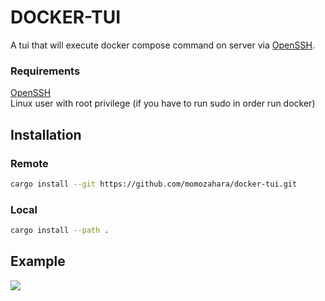 # DOCKER-TUI
A tui that will execute docker compose command on server via [OpenSSH](https://man.openbsd.org/ssh.1).

### Requirements
[OpenSSH](https://man.openbsd.org/ssh.1) \
Linux user with root privilege (if you have to run sudo in order run docker)

## Installation
### Remote
```bash
cargo install --git https://github.com/momozahara/docker-tui.git
```
### Local
```bash
cargo install --path .
```

## Example
<img src="https://github.com/momozahara/docker-tui/blob/main/assets/example.gif?raw=true">